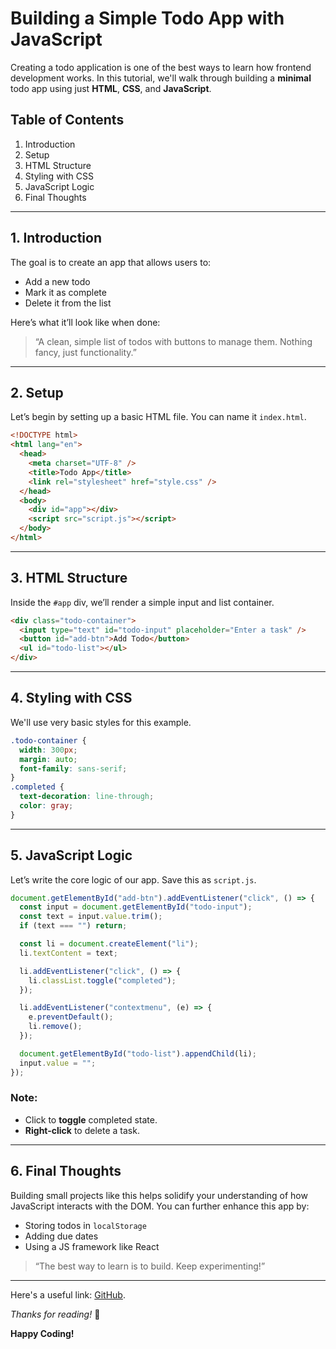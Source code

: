 # Building a Simple Todo App with JavaScript

Creating a todo application is one of the best ways to learn how frontend development works. In this tutorial, we'll walk through building a **minimal** todo app using just **HTML**, **CSS**, and **JavaScript**.

## Table of Contents

1. Introduction
2. Setup
3. HTML Structure
4. Styling with CSS
5. JavaScript Logic
6. Final Thoughts

---

## 1. Introduction

The goal is to create an app that allows users to:

- Add a new todo
- Mark it as complete
- Delete it from the list

Here’s what it’ll look like when done:

> “A clean, simple list of todos with buttons to manage them. Nothing fancy, just functionality.”

---

## 2. Setup

Let’s begin by setting up a basic HTML file. You can name it `index.html`.

```html
<!DOCTYPE html>
<html lang="en">
  <head>
    <meta charset="UTF-8" />
    <title>Todo App</title>
    <link rel="stylesheet" href="style.css" />
  </head>
  <body>
    <div id="app"></div>
    <script src="script.js"></script>
  </body>
</html>
```

---

## 3. HTML Structure

Inside the `#app` div, we’ll render a simple input and list container.

```html
<div class="todo-container">
  <input type="text" id="todo-input" placeholder="Enter a task" />
  <button id="add-btn">Add Todo</button>
  <ul id="todo-list"></ul>
</div>
```

---

## 4. Styling with CSS

We'll use very basic styles for this example.

```css
.todo-container {
  width: 300px;
  margin: auto;
  font-family: sans-serif;
}
.completed {
  text-decoration: line-through;
  color: gray;
}
```

---

## 5. JavaScript Logic

Let’s write the core logic of our app. Save this as `script.js`.

```javascript
document.getElementById("add-btn").addEventListener("click", () => {
  const input = document.getElementById("todo-input");
  const text = input.value.trim();
  if (text === "") return;

  const li = document.createElement("li");
  li.textContent = text;

  li.addEventListener("click", () => {
    li.classList.toggle("completed");
  });

  li.addEventListener("contextmenu", (e) => {
    e.preventDefault();
    li.remove();
  });

  document.getElementById("todo-list").appendChild(li);
  input.value = "";
});
```

### Note:

- Click to **toggle** completed state.
- **Right-click** to delete a task.

---

## 6. Final Thoughts

Building small projects like this helps solidify your understanding of how JavaScript interacts with the DOM. You can further enhance this app by:

- Storing todos in `localStorage`
- Adding due dates
- Using a JS framework like React

> “The best way to learn is to build. Keep experimenting!”

---

Here's a useful link: [GitHub](https://github.com).

_Thanks for reading!_ 📝

**Happy Coding!**
